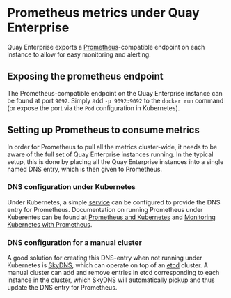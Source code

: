 # Prometheus metrics under Quay Enterprise

Quay Enterprise exports a [Prometheus](https://prometheus.io/)-compatible endpoint on each instance to allow for easy monitoring and alerting.

## Exposing the prometheus endpoint

The Prometheus-compatible endpoint on the Quay Enterprise instance can be found at port `9092`. Simply add `-p 9092:9092` to the `docker run` command (or expose the port via the `Pod` configuration in Kubernetes).

## Setting up Prometheus to consume metrics

In order for Prometheus to pull all the metrics cluster-wide, it needs to be aware of the full set of Quay Enterprise instances running. In the typical setup, this is done by placing all the Quay Enterprise instances into a single named DNS entry, which is then given to Prometheus.

### DNS configuration under Kubernetes

Under Kubernetes, a simple [service](http://kubernetes.io/docs/user-guide/services/) can be configured to provide the DNS entry for Prometheus. Documentation on running Prometheus under Kuberentes can be found at [Prometheus and Kubernetes](https://coreos.com/blog/prometheus-and-kubernetes-up-and-running.html) and [Monitoring Kubernetes with Prometheus](https://coreos.com/blog/monitoring-kubernetes-with-prometheus.html).

### DNS configuration for a manual cluster

A good solution for creating this DNS-entry when not running under Kubernetes is [SkyDNS](https://github.com/skynetservices/skydns), which can operate on top of an [etcd](https://github.com/coreos/etcd) cluster. A manual cluster can add and remove entries in etcd corresponding to each instance in the cluster, which SkyDNS will automatically pickup and thus update the DNS entry for Prometheus.